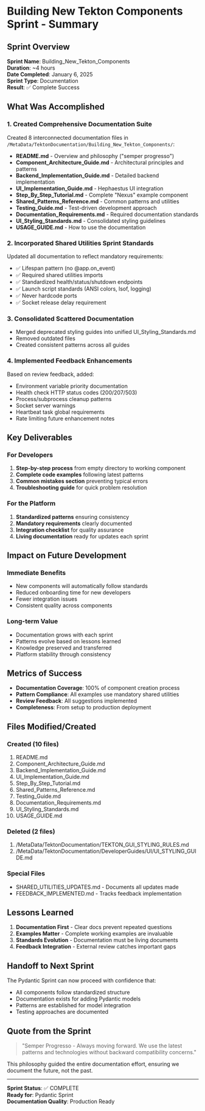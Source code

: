 # Building New Tekton Components Sprint - Summary

## Sprint Overview
**Sprint Name**: Building_New_Tekton_Components  
**Duration**: ~4 hours  
**Date Completed**: January 6, 2025  
**Sprint Type**: Documentation  
**Result**: ✅ Complete Success

## What Was Accomplished

### 1. Created Comprehensive Documentation Suite
Created 8 interconnected documentation files in `/MetaData/TektonDocumentation/Building_New_Tekton_Components/`:

- **README.md** - Overview and philosophy ("semper progresso")
- **Component_Architecture_Guide.md** - Architectural principles and patterns
- **Backend_Implementation_Guide.md** - Detailed backend implementation
- **UI_Implementation_Guide.md** - Hephaestus UI integration
- **Step_By_Step_Tutorial.md** - Complete "Nexus" example component
- **Shared_Patterns_Reference.md** - Common patterns and utilities
- **Testing_Guide.md** - Test-driven development approach
- **Documentation_Requirements.md** - Required documentation standards
- **UI_Styling_Standards.md** - Consolidated styling guidelines
- **USAGE_GUIDE.md** - How to use the documentation

### 2. Incorporated Shared Utilities Sprint Standards
Updated all documentation to reflect mandatory requirements:
- ✅ Lifespan pattern (no @app.on_event)
- ✅ Required shared utilities imports
- ✅ Standardized health/status/shutdown endpoints
- ✅ Launch script standards (ANSI colors, lsof, logging)
- ✅ Never hardcode ports
- ✅ Socket release delay requirement

### 3. Consolidated Scattered Documentation
- Merged deprecated styling guides into unified UI_Styling_Standards.md
- Removed outdated files
- Created consistent patterns across all guides

### 4. Implemented Feedback Enhancements
Based on review feedback, added:
- Environment variable priority documentation
- Health check HTTP status codes (200/207/503)
- Process/subprocess cleanup patterns
- Socket server warnings
- Heartbeat task global requirements
- Rate limiting future enhancement notes

## Key Deliverables

### For Developers
1. **Step-by-step process** from empty directory to working component
2. **Complete code examples** following latest patterns
3. **Common mistakes section** preventing typical errors
4. **Troubleshooting guide** for quick problem resolution

### For the Platform
1. **Standardized patterns** ensuring consistency
2. **Mandatory requirements** clearly documented
3. **Integration checklist** for quality assurance
4. **Living documentation** ready for updates each sprint

## Impact on Future Development

### Immediate Benefits
- New components will automatically follow standards
- Reduced onboarding time for new developers
- Fewer integration issues
- Consistent quality across components

### Long-term Value
- Documentation grows with each sprint
- Patterns evolve based on lessons learned
- Knowledge preserved and transferred
- Platform stability through consistency

## Metrics of Success

- **Documentation Coverage**: 100% of component creation process
- **Pattern Compliance**: All examples use mandatory shared utilities
- **Review Feedback**: All suggestions implemented
- **Completeness**: From setup to production deployment

## Files Modified/Created

### Created (10 files)
1. README.md
2. Component_Architecture_Guide.md
3. Backend_Implementation_Guide.md
4. UI_Implementation_Guide.md
5. Step_By_Step_Tutorial.md
6. Shared_Patterns_Reference.md
7. Testing_Guide.md
8. Documentation_Requirements.md
9. UI_Styling_Standards.md
10. USAGE_GUIDE.md

### Deleted (2 files)
1. /MetaData/TektonDocumentation/TEKTON_GUI_STYLING_RULES.md
2. /MetaData/TektonDocumentation/DeveloperGuides/UI/UI_STYLING_GUIDE.md

### Special Files
- SHARED_UTILITIES_UPDATES.md - Documents all updates made
- FEEDBACK_IMPLEMENTED.md - Tracks feedback implementation

## Lessons Learned

1. **Documentation First** - Clear docs prevent repeated questions
2. **Examples Matter** - Complete working examples are invaluable
3. **Standards Evolution** - Documentation must be living documents
4. **Feedback Integration** - External review catches important gaps

## Handoff to Next Sprint

The Pydantic Sprint can now proceed with confidence that:
- All components follow standardized structure
- Documentation exists for adding Pydantic models
- Patterns are established for model integration
- Testing approaches are documented

## Quote from the Sprint

> "Semper Progresso - Always moving forward. We use the latest patterns and technologies without backward compatibility concerns."

This philosophy guided the entire documentation effort, ensuring we document the future, not the past.

---

**Sprint Status**: ✅ COMPLETE  
**Ready for**: Pydantic Sprint  
**Documentation Quality**: Production Ready